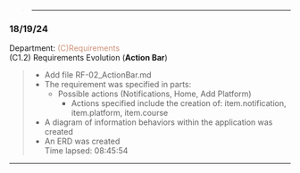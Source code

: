 >---
### 18/19/24 
Department: <span style="color:#CE9178;">(C)Requirements</span>  
(C1.2) Requirements Evolution (**Action Bar**) 
   >- Add file RF-02_ActionBar.md
   >- The requirement was specified in parts:
   >   - Possible actions (Notifications, Home, Add Platform)
   >      - Actions specified include the creation of: item.notification, item.platform, item.course
   >- A diagram of information behaviors within the application was created
   >- An ERD was created  
   Time lapsed: 08:45:54
>
---